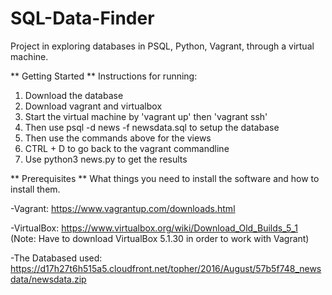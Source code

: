 # SQL-Data-Finder
Project in exploring databases in PSQL, Python, Vagrant, through a virtual machine.


** Getting Started **
Instructions for running:
1. Download the database
2. Download vagrant and virtualbox
3. Start the virtual machine by 'vagrant up' then 'vagrant ssh'
4. Then use psql -d news -f newsdata.sql to setup the database
5. Then use the commands above for the views
6. CTRL + D to go back to the vagrant commandline
7. Use python3 news.py to get the results


** Prerequisites **
What things you need to install the software and how to install them.

-Vagrant:
    https://www.vagrantup.com/downloads.html
    
-VirtualBox:
    https://www.virtualbox.org/wiki/Download_Old_Builds_5_1
    (Note: Have to download VirtualBox 5.1.30 in order to work with Vagrant)
    
-The Databased used:
    https://d17h27t6h515a5.cloudfront.net/topher/2016/August/57b5f748_newsdata/newsdata.zip    
